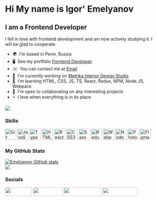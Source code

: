 Hi My name is Igor' Emelyanov
======================================================================================================================================

I am a Frontend Developer
-------------------------

I fell in love with frontend development and am now actively studying it. I will be glad to cooperate.

* 🌍  I'm based in Perm, Russia
* 🖥️  See my portfolio [Frontend Developer](http://emelyanovi.github.io/portfolio/)
* ✉️  You can contact me at [Email](mailto:dev.emelyanovii@gmail.com)
* 🚀  I'm currently working on [Metrika Interior Design Studio](https://emelyanovi.github.io/metrika/)
* 🧠  I'm learning HTML, CSS, JS, TS, React, Redux, NPM, Node.JS, Webpack
* 🤝  I'm open to collaborating on any interesting projects
* ⚡  I love when everything is in its place

<a href="https://www.github.com/emelyanovi" target="_blank" rel="noreferrer"><img src="https://img.shields.io/github/followers/emelyanovi?logo=github&style=for-the-badge&color=0891b2&labelColor=1c1917"/></a>

### Skills


<p align="left">
<a href="https://git-scm.com/" target="_blank" rel="noreferrer"><img src="https://raw.githubusercontent.com/danielcranney/readme-generator/main/public/icons/skills/git-colored.svg" width="36" height="36" alt="Git" /></a>
<a href="https://developer.mozilla.org/en-US/docs/Web/JavaScript" target="_blank" rel="noreferrer"><img src="https://raw.githubusercontent.com/danielcranney/readme-generator/main/public/icons/skills/javascript-colored.svg" width="36" height="36" alt="JavaScript" /></a>
<a href="https://www.typescriptlang.org/" target="_blank" rel="noreferrer"><img src="https://raw.githubusercontent.com/danielcranney/readme-generator/main/public/icons/skills/typescript-colored.svg" width="36" height="36" alt="TypeScript" /></a>
<a href="https://developer.mozilla.org/en-US/docs/Glossary/HTML5" target="_blank" rel="noreferrer"><img src="https://raw.githubusercontent.com/danielcranney/readme-generator/main/public/icons/skills/html5-colored.svg" width="36" height="36" alt="HTML5" /></a>
<a href="https://reactjs.org/" target="_blank" rel="noreferrer"><img src="https://raw.githubusercontent.com/danielcranney/readme-generator/main/public/icons/skills/react-colored.svg" width="36" height="36" alt="React" /></a>
<a href="https://www.w3.org/TR/CSS/#css" target="_blank" rel="noreferrer"><img src="https://raw.githubusercontent.com/danielcranney/readme-generator/main/public/icons/skills/css3-colored.svg" width="36" height="36" alt="CSS3" /></a>
<a href="https://sass-lang.com/" target="_blank" rel="noreferrer"><img src="https://raw.githubusercontent.com/danielcranney/readme-generator/main/public/icons/skills/sass-colored.svg" width="36" height="36" alt="Sass" /></a>
<a href="https://redux.js.org/" target="_blank" rel="noreferrer"><img src="https://raw.githubusercontent.com/danielcranney/readme-generator/main/public/icons/skills/redux-colored.svg" width="36" height="36" alt="Redux" /></a>
<a href="https://webpack.js.org/" target="_blank" rel="noreferrer"><img src="https://raw.githubusercontent.com/danielcranney/readme-generator/main/public/icons/skills/webpack-colored.svg" width="36" height="36" alt="Webpack" /></a>
<a href="https://nodejs.org/en/" target="_blank" rel="noreferrer"><img src="https://raw.githubusercontent.com/danielcranney/readme-generator/main/public/icons/skills/nodejs-colored.svg" width="36" height="36" alt="NodeJS" /></a>
<a href="https://www.adobe.com/uk/products/photoshop.html" target="_blank" rel="noreferrer"><img src="https://raw.githubusercontent.com/danielcranney/readme-generator/main/public/icons/skills/photoshop-colored.svg" width="36" height="36" alt="Photoshop" /></a>
<a href="https://www.figma.com/" target="_blank" rel="noreferrer"><img src="https://raw.githubusercontent.com/danielcranney/readme-generator/main/public/icons/skills/figma-colored.svg" width="36" height="36" alt="Figma" /></a>
</p>

### My GitHub Stats

<a href="http://www.github.com/emelyanovi"><img src="https://github-readme-stats.vercel.app/api?username=emelyanovi&show_icons=true&hide=contribs&count_private=true&title_color=0891b2&text_color=ffffff&icon_color=0891b2&bg_color=1c1917&hide_border=true&show_icons=true" alt="Emelyanov GitHub stats" /></a><br>
<a href="http://www.github.com/emelyanovi"><img src="https://github-readme-streak-stats.herokuapp.com/?user=emelyanovi&stroke=ffffff&background=1c1917&ring=0891b2&fire=0891b2&currStreakNum=ffffff&currStreakLabel=0891b2&sideNums=ffffff&sideLabels=ffffff&dates=ffffff&hide_border=true" /></a>

### Socials

<p align="left">
<a href="mailto:dev.emelyanovii@gmail.com" target="_blank" rel="noreferrer"><img src="https://img.shields.io/badge/Gmail-D14836?style=for-the-badge&logo=gmail&logoColor=white" width="87.25" height="28" /></a>
<a href="https://github.com/EmelyanovI" target="_blank" rel="noreferrer"><img src="https://img.shields.io/badge/GitHub-100000?style=for-the-badge&logo=github&logoColor=white" width="95.5" height="28" /></a>
<a href="https://vk.com/dev.emelyanov" target="_blank" rel="noreferrer"><img src="https://img.shields.io/badge/вконтакте-%232E87FB.svg?&style=for-the-badge&logo=vk&logoColor=white" width="123.25" height="28" /></a>
<a href="https://t.me/mr_varr" target="_blank" rel="noreferrer"><img src="https://img.shields.io/badge/Telegram-2CA5E0?style=for-the-badge&logo=telegram&logoColor=white" width="114" height="28" /></a>
</p>
